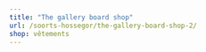 ```yaml
---
title: "The gallery board shop"
url: /soorts-hossegor/the-gallery-board-shop-2/
shop: vêtements
---
```

